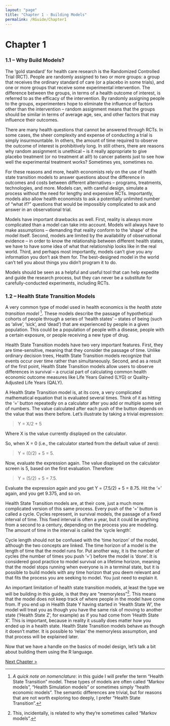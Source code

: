 ```yaml
---
layout: "page"
title: "Chapter 1 - Building Models"
permalink: /RGuide/Chapter1
---
```


# Chapter 1

### 1.1 – Why Build Models?

The ‘gold standard’ for health care research is the Randomized Controlled Trial (RCT). People are randomly assigned to two or more groups: a group that receives the ordinary standard of care (or a placebo in some trials), and one or more groups that receive some experimental intervention. The difference between the groups, in terms of a health outcome of interest, is referred to as the efficacy of the intervention. By randomly assigning people to the groups, experimenters hope to eliminate the influence of factors other than the intervention – random assignment means that the groups should be similar in terms of average age, sex, and other factors that may influence their outcomes.

There are many health questions that cannot be answered through RCTs. In some cases, the sheer complexity and expense of conducting a trial is simply insurmountable. In others, the amount of time required to observe the outcome of interest is prohibitively long. In still others, there are reasons why random assignment is unethical – is it really appropriate to give placebo treatment (or no treatment at all!) to cancer patients just to see how well the experimental treatment works? Sometimes yes, sometimes no.

For these reasons and more, health economists rely on the use of health state transition models to answer questions about the difference in outcomes and costs between different alternatives – programs, treatments, technologies, and more. Models can, with careful design, simulate a process without the need for lengthy and expensive RCTs. Importantly, models also allow health economists to ask a potentially unlimited number of “what if?” questions that would be impossibly complicated to ask and answer in an observational trial.

Models have important drawbacks as well. First, reality is always more complicated than a model can take into account. Models will always have to make assumptions – demanding that reality conform to the ‘shape’ of the model itself. Second, models are limited by the availability of observational evidence – in order to know the relationship between different health states, we have to have some idea of what that relationship looks like in the real world. Third, and perhaps most importantly, models can’t give you any information you don’t ask them for. The best-designed model in the world can’t tell you about things you didn’t program it to do.

Models should be seen as a helpful and useful tool that can help expedite and guide the research process, but they can never be a substitute for carefully-conducted experiments, including RCTs.

### 1.2 – Health State Transition Models
A very common type of model used in health economics is the *health state transition model* [^1]. These models describe the passage of hypothetical cohorts of people through a series of ‘health states’ – states of being (such as ‘alive’, ‘sick’, and ‘dead’) that are experienced by people in a given population. This could be a population of people with a disease, people with a certain exposure, or people receiving a new type of drug.

Health State Transition models have two very important features. First, they are time-sensitive, meaning that they consider the passage of time. Unlike ordinary decision trees, Health State Transition models recognize that events occur over time rather than simultaneously. Second, and as a result of the first point, Health State Transition models allow users to observe differences in survival – a crucial part of calculating common health economic outcome measures like Life Years Gained (LYG) or Quality-Adjusted Life Years (QALY).

A Health State Transition model is, at its core, a very complicated mathematical equation that is evaluated several times. Think of it as hitting the ‘=’ button repeatedly on a calculator after you add or multiple some set of numbers. The value calculated after each push of the button depends on the value that was there before. Let’s illustrate by taking a trivial expression:

> Y = X/2 + 5

Where X is the value currently displayed on the calculator.

So, when X = 0 (i.e., the calculator started from the default value of zero): 
> Y = (0/2) + 5 = 5.

Now, evaluate the expression again. The value displayed on the calculator screen is 5, based on the first evaluation. Therefore: 
> Y = (5/2) + 5 = 7.5.

Evaluate the expression again and you get Y = (7.5/2) + 5 = 8.75. Hit the ‘=’ again, and you get 9.375, and so on.

Health State Transition models are, at their core, just a much more complicated version of this same process. Every push of the ‘=’ button is called a cycle. Cycles represent, in survival models, the passage of a fixed interval of time. This fixed interval is often a year, but it could be anything from a second to a century, depending on the process you are modeling. The amount of time in the interval is called the ‘cycle length’.

Cycle length should not be confused with the ‘time horizon’ of the model, although the two concepts are linked. The time horizon of a model is the length of time that the model runs for. Put another way, it is the number of cycles (the number of times you push ‘=’) before the model is ‘done’. It is considered good practice to model survival on a lifetime horizon, meaning that the model stops running when everyone is in a terminal state, but it is possible to build models with any time horizon that you deem relevant and that fits the process you are seeking to model. You just need to explain it.

An important limitation of health state transition models, at least the type we will be building in this guide, is that they are “memoryless”[^2]. This means that the model does not keep track of where people in the model have come from. If you end up in Health State Y having started in ‘Health State W’, the model will treat you as though you have the same risk of moving to another state (‘Health State Z’, for example) as if you had come from ‘Health State X’. This is important, because in reality it usually does matter how you ended up in a health state. Health State Transition models behave as though it doesn’t matter. It is possible to ‘relax’ the memoryless assumption, and that process will be explained later.

Now that we have a handle on the basics of model design, let’s talk a bit about building them using the R language.

[^1]: *A quick note on nomenclature*: in this guide I will prefer the term “Health State Transition” model. These types of models are often called “Markov models”, “Health Simulation models” or sometimes simply “health economic models”. The semantic differences are trivial, but for reasons that are not worth exploring too deeply, I prefer “Health State Transition”.
[^2]: This, incidentally, is related to why they’re sometimes called “Markov models”.

[Next Chapter >](http://healthyuncertainty.github.io/RGuide/Chapter2)